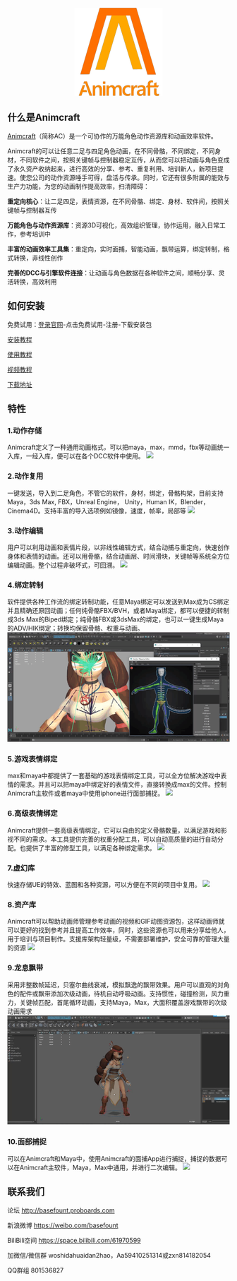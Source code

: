 

<p align="center">
  <img alt="Animcraft" src="https://github.com/basefount/animcraft/blob/main/gif/logo200.png">
</p>


## 什么是Animcraft

[Animcraft](https://github.com/basefount/animcraft)（简称AC）是一个可协作的万能角色动作资源库和动画效率软件。

Animcraft的可以让任意二足与四足角色动画，在不同骨骼，不同绑定，不同身材，不同软件之间，按照关键帧与控制器稳定互传，从而您可以把动画与角色变成了永久资产收纳起来，进行高效的分享、参考、重复利用、培训新人，新项目提速。使您公司的动作资源唾手可得，盘活与传承。同时，它还有很多附属的能效与生产力功能，为您的动画制作提高效率，扫清障碍：

**重定向核心**：让二足四足，表情资源，在不同骨骼、绑定、身材、软件间，按照关键帧与控制器互传

**万能角色与动作资源库**：资源3D可视化，高效组织管理，协作运用，融入日常工作，参考培训中

**丰富的动画效率工具集**：重定向，实时面捕，智能动画，飘带运算，绑定转制，格式转换，非线性创作

**完善的DCC与引擎软件连接**：让动画与角色数据在各种软件之间，顺畅分享、灵活转换，高效利用


## 如何安装

免费试用：[登录官网]()-点击免费试用-注册-下载安装包

[安装教程](https://www.yuque.com/animcraft/cn/heva4f)

[使用教程](https://www.yuque.com/animcraft/cn/gzl6qy)

[视频教程](https://www.bilibili.com/video/BV1FZ4y1577w/?p=79&vd_source=4f1733c805680dd8ef1c880861d1a04a)

[下载地址]()

## 特性

### 1.动作存储

Animcraft定义了一种通用动画格式，可以把maya，max，mmd，fbx等动画统一入库，一经入库，便可以在各个DCC软件中使用。
![](https://github.com/basefount/animcraft/blob/main/gif/action_store.gif)

### 2.动作复用

一键发送，导入到二足角色，不管它的软件，身材，绑定，骨骼构架，目前支持Maya，3ds Max, FBX，Unreal Engine， Unity，Human IK，Blender，Cinema4D。支持丰富的导入选项例如镜像，速度，帧率，局部等
![](https://github.com/basefount/animcraft/blob/main/gif/action_store.gif)

### 3.动作编辑

用户可以利用动画和表情片段，以非线性编辑方式，结合动捕与重定向，快速创作身体和表情的动画。还可以用骨骼，结合动画层、时间滑块，关键帧等系统全方位编辑动画。整个过程非破坏式，可回溯。
![](https://github.com/basefount/animcraft/blob/main/gif/animation_edit.gif)

### 4.绑定转制

软件提供各种工作流的绑定转制功能，任意Maya绑定可以发送到Max成为CS绑定并且精确还原回动画；任何纯骨骼FBX/BVH，或者Maya绑定，都可以便捷的转制成3ds Max的Biped绑定；纯骨骼FBX或3dsMax的绑定，也可以一键生成Maya的ADV/HIK绑定；转换均保留骨骼、权重与动画。
![](https://github.com/basefount/animcraft/blob/main/gif/animation_bind.gif)

### 5.游戏表情绑定

max和maya中都提供了一套基础的游戏表情绑定工具，可以全方位解决游戏中表情的需求。并且可以把maya中绑定好的表情文件，直接转换成max的文件。控制Animcraft主软件或者maya中使用iphone进行面部捕捉。
![](https://github.com/basefount/animcraft/blob/main/gif/game_face_rig.gif)

### 6.高级表情绑定

Animcraft提供一套高级表情绑定，它可以自由的定义骨骼数量，以满足游戏和影视不同的需求。本工具提供完善的权重分配工具，可以自动高质量的进行自动分配。也提供了丰富的修型工具，以满足各种绑定需求。
![](https://github.com/basefount/animcraft/blob/main/gif/advance_face_rig.gif)

### 7.虚幻库

快速存储UE的特效、蓝图和各种资源，可以方便在不同的项目中复用。
![](https://github.com/basefount/animcraft/blob/main/gif/ue_lib.gif)

### 8.资产库

Animcraft可以帮助动画师管理参考动画的视频和GIF动图资源包，这样动画师就可以更好的找到参考并且提高工作效率，同时，这些资源也可以用来分享给他人，用于培训与项目制作。支援库架构轻量级，不需要部署维护，安全可靠的管理大量的资源
![](https://github.com/basefount/animcraft/blob/main/gif/asset_lib.gif)

### 9.龙息飘带

采用非整数帧延迟，贝塞尔曲线衰减，模拟飘逸的飘带效果。用户可以直观的对角色的配件或飘带添加次级动画，待机自动呼吸动画。支持惯性，碰撞检测，风力重力，关键帧匹配，首尾循环动画，支持Maya，Max，大面积覆盖游戏飘带的次级动画需求
![](https://github.com/basefount/animcraft/blob/main/gif/ribbon.gif)

### 10.面部捕捉

可以在Animcraft和Maya中，使用Animcraft的面捕App进行捕捉，捕捉的数据可以在Animcraft主软件，Maya，Max中通用，并进行二次编辑。
![](https://github.com/basefount/animcraft/blob/main/gif/facial_capture.gif)

## 联系我们

论坛
http://basefount.proboards.com

新浪微博
https://weibo.com/basefount

BiliBili空间
https://space.bilibili.com/61970599

加微信/微信群
woshidahuaidan2hao，Aa59410251314或zxn814182054

QQ群组
801536827

